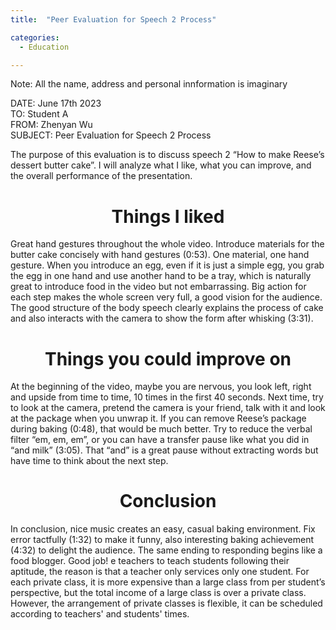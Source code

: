 ```yaml
---
title:  "Peer Evaluation for Speech 2 Process"

categories: 
  - Education

---
```


Note: All the name, address and personal innformation is imaginary


DATE: June 17th 2023<br>
TO: Student A<br>
FROM: Zhenyan Wu<br>
SUBJECT: Peer Evaluation for Speech 2 Process<br>

The purpose of this evaluation is to discuss speech 2 “How to make Reese’s dessert butter cake”. I will analyze what I like, what you can improve, and the overall performance of the presentation.

<h1 align="center">Things I liked</h1>
Great hand gestures throughout the whole video. Introduce materials for the butter cake concisely with hand gestures (0:53). One material, one hand gesture. When you introduce an egg, even if it is just a simple egg, you grab the egg in one hand and use another hand to be a tray, which is naturally great to introduce food in the video but not embarrassing. Big action for each step makes the whole screen very full, a good vision for the audience. The good structure of the body speech clearly explains the process of cake and also interacts with the camera to show the form after whisking (3:31).

<h1 align="center">Things you could improve on</h1>
At the beginning of the video, maybe you are nervous, you look left, right and upside from time to time, 10 times in the first 40 seconds. Next time, try to look at the camera, pretend the camera is your friend, talk with it and look at the package when you unwrap it. If you can remove Reese’s package during baking (0:48), that would be much better. Try to reduce the verbal filter “em, em, em”, or you can have a transfer pause like what you did in “and milk” (3:05). That “and” is a great pause without extracting words but have time to think about the next step. 

<h1 align="center">Conclusion</h1>
In conclusion, nice music creates an easy, casual baking environment. Fix error tactfully (1:32) to make it funny, also interesting baking achievement (4:32) to delight the audience. The same ending to responding begins like a food blogger. Good job!
e teachers to teach students following their aptitude, the reason is that a teacher only services only one student. For each private class, it is more expensive than a large class from per student’s perspective, but the total income of a large class is over a private class. However, the arrangement of private classes is flexible, it can be scheduled according to teachers' and students' times.
